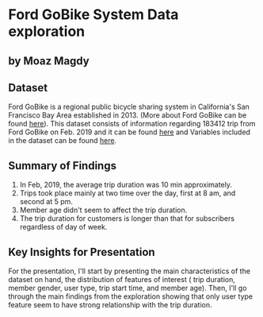 # Ford GoBike System Data exploration
## by Moaz Magdy


## Dataset
Ford GoBike is a regional public bicycle sharing system in California's San Francisco Bay Area established in 2013. (More about Ford GoBike can be found [here](https://en.wikipedia.org/wiki/Bay_Wheels)). 
This dataset consists of information regarding 183412 trip from Ford GoBike on Feb. 2019 and it can be found [here](https://s3.amazonaws.com/baywheels-data/index.html) and Variables included in the dataset can be found [here](https://www.lyft.com/bikes/bay-wheels/system-data).



## Summary of Findings


 1. In Feb, 2019, the average trip duration was 10 min approximately.
  2. Trips took place mainly at two time over the day, first at 8 am, and second at 5 pm.
  3. Member age didn't seem to affect the trip duration.
  4. The trip duration for customers is longer than that for subscribers regardless of day of week.




## Key Insights for Presentation

For the presentation, I'll start by presenting the main characteristics of the dataset on hand, the distribution of features of interest ( trip duration, member gender, user type, trip start time, and member age). Then, I'll go through the main findings from the exploration showing that only user type feature seem to have strong relationship with the trip duration.
